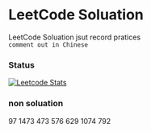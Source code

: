 # LeetCode Soluation

LeetCode Soluation jsut record pratices  
`comment out in Chinese`


### Status
[![Leetcode Stats](https://leetcard.jacoblin.cool/WoodToo212)](https://leetcode.com/WoodToo212)

### non soluation
97
1473
473
576
629
1074
792
